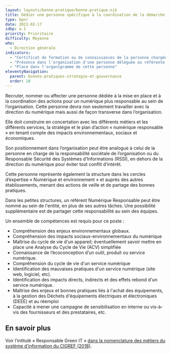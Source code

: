 ```yaml
---
layout: layouts/bonne-pratique/bonne-pratique.njk
title: Dédier une personne spécifique à la coordination de la démarche numérique responsable
type: bpnr
date: 2022-02-17
idbp: a.1
priority: Prioritaire
difficulty: Moyenne
who:
  - Direction générale
indicators:
  - "Certificat de formation ou de connaissances de la personne chargée de la démarche numérique responsable"
  - "Présence dans l'organisation d'une personne déléguée ou référente au numérique responsable : oui / non"
  - "Place dans l'organigramme de cette personne"
eleventyNavigation:
  parent: bonnes-pratiques-strategie-et-gouvernance
  order: 10
---
```


Recruter, nommer ou affecter une personne dédiée à la mise en place et à la coordination des actions pour un numérique plus responsable au sein de l’organisation. Cette personne devra non seulement travailler avec la direction du numérique mais aussi de façon transverse dans l’organisation.

Elle doit construire en concertation avec les différents métiers et les différents services, la stratégie et le plan d’action « numérique responsable » en tenant compte des impacts environnementaux, sociaux et économiques.

Son positionnement dans l’organisation peut être analogue à celui de la personne en charge de la responsabilité sociétale de l’organisation ou du Responsable Sécurité des Systèmes d’Informations (RSSI), en dehors de la direction du numérique pour éviter tout conflit d’intérêt.

Cette personne représente également la structure dans les cercles d’expertise « Numérique et environnement » et auprès des autres établissements, menant des actions de veille et de partage des bonnes pratiques.

Dans les petites structures, un référent Numérique Responsable peut être nommé au sein de l'entité, en plus de ses autres tâches. Une possibilité supplémentaire est de partager cette responsabilité au sein des équipes.

Un ensemble de compétences est requis pour ce poste : 

* Compréhension des enjeux environnementaux globaux.
* Compréhension des impacts sociaux-environnementaux du numérique
* Maîtrise du cycle de vie d'un appareil; éventuellement savoir mettre en place une Analyse du Cycle de Vie (ACV) simplifiée
* Connaissance de l’écoconception d’un outil, produit ou service numérique.
* Compréhension du cycle de vie d'un service numérique
* Identification des mauvaises pratiques d'un service numérique (site web, logiciel, etc).
* Identification des impacts directs, indirects et des effets rebond d'un service numérique.
* Maîtrise des enjeux et bonnes pratiques liés à l'achat des équipements, à la gestion des Déchets d'équipements électriques et électroniques (DEEE) et au réemploi
* Capacité à mener une campagne de sensibilisation en interne ou vis-à-vis des fournisseurs et des prestataires, etc.

## En savoir plus 
 
Voir l’intitulé « Responsable Green IT » [dans la nomenclature des métiers du système d’information du CIGREF (2018)](/https://www.cigref.fr/wp/wp-content/uploads/2020/11/Cigref-Nomenclature-RH-Metiers-Competences-2018_v2.pdf/).

